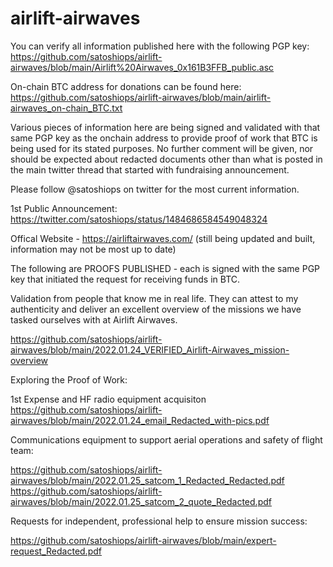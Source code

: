 # airlift-airwaves

You can verify all information published here with the following PGP key:
https://github.com/satoshiops/airlift-airwaves/blob/main/Airlift%20Airwaves_0x161B3FFB_public.asc

On-chain BTC address for donations can be found here: https://github.com/satoshiops/airlift-airwaves/blob/main/airlift-airwaves_on-chain_BTC.txt

Various pieces of information here are being signed and validated with that same PGP key as the onchain address to provide proof of work that BTC is being used for its stated purposes.  No further comment will be given, nor should be expected about redacted documents other than what is posted in the main twitter thread that started with fundraising announcement.

Please follow @satoshiops on twitter for the most current information.

1st Public Announcement: https://twitter.com/satoshiops/status/1484686584549048324

Offical Website - https://airliftairwaves.com/
(still being updated and built, information may not be most up to date)


The following are PROOFS PUBLISHED - each is signed with the same PGP key that initiated the request for receiving funds in BTC.

Validation from people that know me in real life.  They can attest to my authenticity and deliver an 
excellent overview of the missions we have tasked ourselves with at Airlift Airwaves.

https://github.com/satoshiops/airlift-airwaves/blob/main/2022.01.24_VERIFIED_Airlift-Airwaves_mission-overview

Exploring the Proof of Work:

1st Expense and HF radio equipment acquisiton
https://github.com/satoshiops/airlift-airwaves/blob/main/2022.01.24_email_Redacted_with-pics.pdf

Communications equipment to support aerial operations and safety of flight team:

https://github.com/satoshiops/airlift-airwaves/blob/main/2022.01.25_satcom_1_Redacted_Redacted.pdf
https://github.com/satoshiops/airlift-airwaves/blob/main/2022.01.25_satcom_2_quote_Redacted.pdf

Requests for independent, professional help to ensure mission success:

https://github.com/satoshiops/airlift-airwaves/blob/main/expert-request_Redacted.pdf

